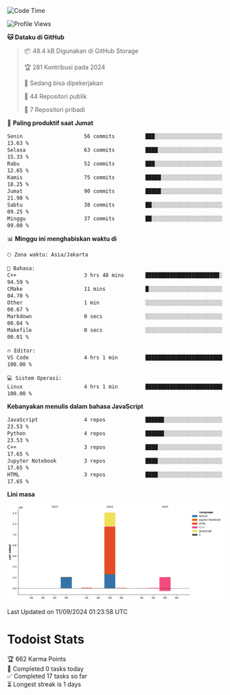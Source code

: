 <!--START_SECTION:waka-->
![Code Time](http://img.shields.io/badge/Code%20Time-32%20hrs%2058%20mins-blue)

![Profile Views](http://img.shields.io/badge/Profil%20dilihat-6-blue)

**🐱 Dataku di GitHub** 

> 📦 48.4 kB Digunakan di GitHub Storage 
 > 
> 🏆 281 Kontribusi pada 2024
 > 
> 💼 Sedang bisa dipekerjakan
 > 
> 📜 44 Repositori publik 
 > 
> 🔑 7 Repositori pribadi 
 > 
📅 **Paling produktif saat Jumat** 

```text
Senin                    56 commits          ███░░░░░░░░░░░░░░░░░░░░░░   13.63 % 
Selasa                   63 commits          ████░░░░░░░░░░░░░░░░░░░░░   15.33 % 
Rabu                     52 commits          ███░░░░░░░░░░░░░░░░░░░░░░   12.65 % 
Kamis                    75 commits          █████░░░░░░░░░░░░░░░░░░░░   18.25 % 
Jumat                    90 commits          █████░░░░░░░░░░░░░░░░░░░░   21.90 % 
Sabtu                    38 commits          ██░░░░░░░░░░░░░░░░░░░░░░░   09.25 % 
Minggu                   37 commits          ██░░░░░░░░░░░░░░░░░░░░░░░   09.00 % 
```


📊 **Minggu ini menghabiskan waktu di** 

```text
🕑︎ Zona waktu: Asia/Jakarta

💬 Bahasa: 
C++                      3 hrs 48 mins       ████████████████████████░   94.59 % 
CMake                    11 mins             █░░░░░░░░░░░░░░░░░░░░░░░░   04.70 % 
Other                    1 min               ░░░░░░░░░░░░░░░░░░░░░░░░░   00.67 % 
Markdown                 0 secs              ░░░░░░░░░░░░░░░░░░░░░░░░░   00.04 % 
Makefile                 0 secs              ░░░░░░░░░░░░░░░░░░░░░░░░░   00.01 % 

🔥 Editor: 
VS Code                  4 hrs 1 min         █████████████████████████   100.00 % 

💻 Sistem Operasi: 
Linux                    4 hrs 1 min         █████████████████████████   100.00 % 
```

**Kebanyakan menulis dalam bahasa JavaScript** 

```text
JavaScript               4 repos             ██████░░░░░░░░░░░░░░░░░░░   23.53 % 
Python                   4 repos             ██████░░░░░░░░░░░░░░░░░░░   23.53 % 
C++                      3 repos             ████░░░░░░░░░░░░░░░░░░░░░   17.65 % 
Jupyter Notebook         3 repos             ████░░░░░░░░░░░░░░░░░░░░░   17.65 % 
HTML                     3 repos             ████░░░░░░░░░░░░░░░░░░░░░   17.65 % 
```



**Lini masa**

![Lines of Code chart](https://raw.githubusercontent.com/yusuf601/yusuf601/main/assets/bar_graph.png)


 Last Updated on 11/09/2024 01:23:58 UTC
<!--END_SECTION:waka-->
# Todoist Stats

<!-- TODO-IST:START -->
🏆  662 Karma Points           
🌸  Completed 0 tasks today           
✅  Completed 17 tasks so far           
⏳  Longest streak is 1 days
<!-- TODO-IST:END -->
